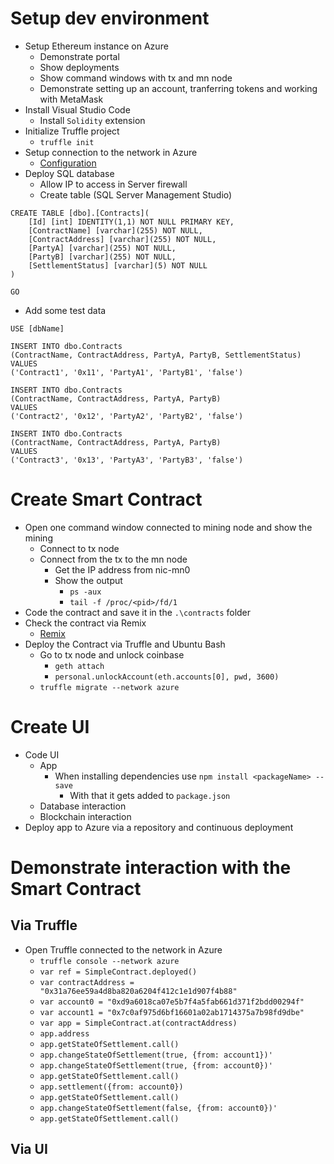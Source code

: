 ﻿# Setup dev environment

*   Setup Ethereum instance on Azure
    *   Demonstrate portal
    *   Show deployments
    *   Show command windows with tx and mn node
    *   Demonstrate setting up an account, tranferring tokens and working with MetaMask
*   Install Visual Studio Code
    *   Install `Solidity` extension
*   Initialize Truffle project
    *   `truffle init`
*   Setup connection to the network in Azure
    *   [Configuration](https://github.com/BlockchainRepos/truffle-testrpc/tree/master/truffle-general)
*   Deploy SQL database
    *   Allow IP to access in Server firewall
    *   Create table (SQL Server Management Studio)
```
CREATE TABLE [dbo].[Contracts](
    [Id] [int] IDENTITY(1,1) NOT NULL PRIMARY KEY, 
	[ContractName] [varchar](255) NOT NULL,
    [ContractAddress] [varchar](255) NOT NULL,
	[PartyA] [varchar](255) NOT NULL,
	[PartyB] [varchar](255) NOT NULL,
    [SettlementStatus] [varchar](5) NOT NULL
)

GO
```

*   Add some test data
```
USE [dbName]

INSERT INTO dbo.Contracts
(ContractName, ContractAddress, PartyA, PartyB, SettlementStatus)
VALUES
('Contract1', '0x11', 'PartyA1', 'PartyB1', 'false')

INSERT INTO dbo.Contracts
(ContractName, ContractAddress, PartyA, PartyB)
VALUES
('Contract2', '0x12', 'PartyA2', 'PartyB2', 'false')

INSERT INTO dbo.Contracts
(ContractName, ContractAddress, PartyA, PartyB)
VALUES
('Contract3', '0x13', 'PartyA3', 'PartyB3', 'false')
```

# Create Smart Contract

*   Open one command window connected to mining node and show the mining
    *   Connect to tx node
    *   Connect from the tx to the mn node
        *   Get the IP address from nic-mn0
        *   Show the output
            *   `ps -aux`
            *   `tail -f /proc/<pid>/fd/1`
*   Code the contract and save it in the `.\contracts` folder
*   Check the contract via Remix
    *   [Remix](https://ethereum.github.io/browser-solidity/#version=soljson-v0.4.11+commit.68ef5810.js)
*   Deploy the Contract via Truffle and Ubuntu Bash
    *   Go to tx node and unlock coinbase
        *   `geth attach`
        *   `personal.unlockAccount(eth.accounts[0], pwd, 3600)`
    *   `truffle migrate --network azure`

# Create UI
*   Code UI
	*	App
		*	When installing dependencies use `npm install <packageName> --save`
			*	With that it gets added to `package.json`
	*	Database interaction
	*	Blockchain interaction
*   Deploy app to Azure via a repository and continuous deployment

# Demonstrate interaction with the Smart Contract

## Via Truffle
*   Open Truffle connected to the network in Azure
    *   `truffle console --network azure`
    *   `var ref = SimpleContract.deployed()`
    *   `var contractAddress = "0x31a76ee59a4d8ba820a6204f412c1e1d907f4b88"`
    *   `var account0 = "0xd9a6018ca07e5b7f4a5fab661d371f2bdd00294f"`
    *   `var account1 = "0x7c0af975d6bf16601a02ab1714375a7b98fd9dbe"`
    *   `var app = SimpleContract.at(contractAddress)`
    *   `app.address`
    *   `app.getStateOfSettlement.call()`
    *   `app.changeStateOfSettlement(true, {from: account1})'`
    *   `app.changeStateOfSettlement(true, {from: account0})'`
    *   `app.getStateOfSettlement.call()`
    *   `app.settlement({from: account0})`
    *   `app.getStateOfSettlement.call()`
    *   `app.changeStateOfSettlement(false, {from: account0})'`
    *   `app.getStateOfSettlement.call()`

## Via UI